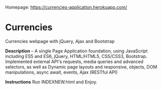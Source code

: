 Homepage: https://currencies-application.herokuapp.com/


# Currencies
Currencies webpage with jQuery, Ajax and Bootstrap 

**Description**
– A single Page Application foundation, using JavaScript including ES5 and ES6, jQuery, HTML/HTML5, CSS/CSS3, Bootstrap. Implemented external API's requests, media queries and advanced selectors, as well as Dynamic page layouts and responsive, objects, DOM manipulations, async await, events, Ajax (RESTful API)

**Instructions**
Run INDEXNEW.html and Enjoy.

